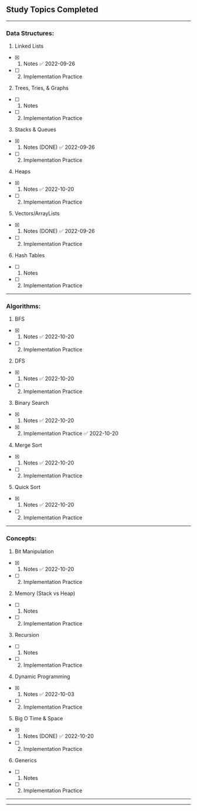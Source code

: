 ## Study Topics Completed

----------------------------------------------------------------

### Data Structures:

1) Linked Lists
 - [x] 1. Notes ✅ 2022-09-26
 - [ ] 2. Implementation Practice
2) Trees, Tries, & Graphs
  - [ ] 1. Notes
  - [ ] 2. Implementation Practice
3) Stacks & Queues
  - [x] 1. Notes (DONE) ✅ 2022-09-26
  - [ ] 2. Implementation Practice
4) Heaps
  - [x] 1. Notes ✅ 2022-10-20
  - [ ] 2. Implementation Practice
5) Vectors/ArrayLists
  - [x] 1. Notes (DONE) ✅ 2022-09-26
  - [ ] 2. Implementation Practice
6) Hash Tables
  - [ ] 1. Notes
  - [ ] 2. Implementation Practice

----------------------------------------------------------------

### Algorithms:

1) BFS
  - [x] 1. Notes ✅ 2022-10-20
  - [ ] 2. Implementation Practice
2) DFS
  - [x] 1. Notes ✅ 2022-10-20
  - [ ] 2. Implementation Practice
3) Binary Search
  - [x] 1. Notes ✅ 2022-10-20
  - [x] 2. Implementation Practice ✅ 2022-10-20
4) Merge Sort
  - [x] 1. Notes ✅ 2022-10-20
  - [ ] 2. Implementation Practice
5) Quick Sort
  - [x] 1. Notes ✅ 2022-10-20
  - [ ] 2. Implementation Practice

----------------------------------------------------------------

### Concepts:

1) Bit Manipulation
  - [x] 1. Notes ✅ 2022-10-20
  - [ ] 2. Implementation Practice
2) Memory (Stack vs Heap)
  - [ ] 1. Notes
  - [ ] 2. Implementation Practice
3) Recursion
  - [ ] 1. Notes
  - [ ] 2. Implementation Practice
4) Dynamic Programming
  - [x] 1. Notes ✅ 2022-10-03
  - [ ] 2. Implementation Practice
5) Big O Time & Space
  - [x] 1. Notes (DONE) ✅ 2022-10-20
  - [ ] 2. Implementation Practice
6) Generics 
  - [ ] 1. Notes
  - [ ] 2. Implementation Practice

----------------------------------------------------------------
----------------------------------------------------------------
